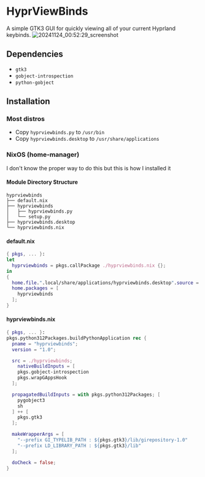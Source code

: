 # HyprViewBinds
A simple GTK3 GUI for quickly viewing all of your current Hyprland keybinds.
![20241124_00:52:29_screenshot](https://github.com/user-attachments/assets/b7b22fa2-42d9-4431-896f-cb13690bb178)

## Dependencies
- `gtk3`
- `gobject-introspection`
- `python-gobject`

## Installation
### Most distros
- Copy `hyprviewbinds.py` to `/usr/bin`
- Copy `hyprviewbinds.desktop` to `/usr/share/applications`

### NixOS (home-manager)
I don't know the proper way to do this but this is how I installed it

#### Module Directory Structure
```
hyprviewbinds
├── default.nix
├── hyprviewbinds
│   ├── hyprviewbinds.py
│   └── setup.py
├── hyprviewbinds.desktop
└── hyprviewbinds.nix
```

#### default.nix
```nix
{ pkgs, ... }:
let
  hyprviewbinds = pkgs.callPackage ./hyprviewbinds.nix {};
in
{
  home.file.".local/share/applications/hyprviewbinds.desktop".source = ./hyprviewbinds.desktop;
  home.packages = [
    hyprviewbinds
  ];
}
```

#### hyprviewbinds.nix
```nix
{ pkgs, ... }:
pkgs.python312Packages.buildPythonApplication rec {
  pname = "hyprviewbinds";
  version = "1.0";

  src = ./hyprviewbinds;
    nativeBuildInputs = [
    pkgs.gobject-introspection
    pkgs.wrapGAppsHook
  ];

  propagatedBuildInputs = with pkgs.python312Packages; [
    pygobject3
    sh
  ] ++ [
    pkgs.gtk3
  ];

  makeWrapperArgs = [
    "--prefix GI_TYPELIB_PATH : ${pkgs.gtk3}/lib/girepository-1.0"
    "--prefix LD_LIBRARY_PATH : ${pkgs.gtk3}/lib"
  ];

  doCheck = false;
}

```
